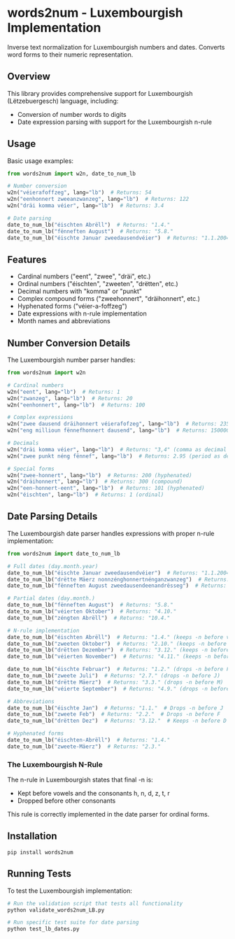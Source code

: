 # words2num - Luxembourgish Implementation

Inverse text normalization for Luxembourgish numbers and dates. Converts word forms to their numeric representation.

## Overview

This library provides comprehensive support for Luxembourgish (Lëtzebuergesch) language, including:

- Conversion of number words to digits
- Date expression parsing with support for the Luxembourgish n-rule

## Usage

Basic usage examples:

```python
from words2num import w2n, date_to_num_lb

# Number conversion
w2n("véierafoffzeg", lang="lb")  # Returns: 54
w2n("eenhonnert zweeanzwanzeg", lang="lb")  # Returns: 122
w2n("dräi komma véier", lang="lb")  # Returns: 3.4

# Date parsing
date_to_num_lb("éischten Abrëll")  # Returns: "1.4."
date_to_num_lb("fënneften August")  # Returns: "5.8."
date_to_num_lb("éischte Januar zweedausendvéier")  # Returns: "1.1.2004"
```

## Features

- Cardinal numbers ("eent", "zwee", "dräi", etc.)
- Ordinal numbers ("éischten", "zweeten", "drëtten", etc.)
- Decimal numbers with "komma" or "punkt"
- Complex compound forms ("zweehonnert", "dräihonnert", etc.)
- Hyphenated forms ("véier-a-foffzeg")
- Date expressions with n-rule implementation
- Month names and abbreviations

## Number Conversion Details

The Luxembourgish number parser handles:

```python
from words2num import w2n

# Cardinal numbers
w2n("eent", lang="lb")  # Returns: 1
w2n("zwanzeg", lang="lb")  # Returns: 20
w2n("eenhonnert", lang="lb")  # Returns: 100

# Complex expressions
w2n("zwee dausend dräihonnert véierafofzeg", lang="lb")  # Returns: 2354
w2n("eng millioun fënnefhonnert dausend", lang="lb")  # Returns: 1500000

# Decimals
w2n("dräi komma véier", lang="lb")  # Returns: "3,4" (comma as decimal separator)
w2n("zwee punkt néng fënnef", lang="lb")  # Returns: 2.95 (period as decimal separator)

# Special forms
w2n("zwee-honnert", lang="lb")  # Returns: 200 (hyphenated)
w2n("dräihonnert", lang="lb")  # Returns: 300 (compound)
w2n("een-honnert-eent", lang="lb")  # Returns: 101 (hyphenated)
w2n("éischten", lang="lb")  # Returns: 1 (ordinal)
```

## Date Parsing Details

The Luxembourgish date parser handles expressions with proper n-rule implementation:

```python
from words2num import date_to_num_lb

# Full dates (day.month.year)
date_to_num_lb("éischte Januar zweedausendvéier")  # Returns: "1.1.2004"
date_to_num_lb("drëtte Mäerz nonnzénghonnertnénganzwanzeg")  # Returns: "3.3.1929"
date_to_num_lb("fënneften August zweedausendeenandrësseg")  # Returns: "5.8.2031"

# Partial dates (day.month.)
date_to_num_lb("fënneften August")  # Returns: "5.8."
date_to_num_lb("véierten Oktober")  # Returns: "4.10."
date_to_num_lb("zéngten Abrëll")  # Returns: "10.4."

# N-rule implementation
date_to_num_lb("éischten Abrëll")  # Returns: "1.4." (keeps -n before vowel A)
date_to_num_lb("zweeten Oktober")  # Returns: "2.10." (keeps -n before vowel O)
date_to_num_lb("drëtten Dezember")  # Returns: "3.12." (keeps -n before D)
date_to_num_lb("véierten November")  # Returns: "4.11." (keeps -n before N)

date_to_num_lb("éischte Februar")  # Returns: "1.2." (drops -n before F)
date_to_num_lb("zweete Juli")  # Returns: "2.7." (drops -n before J)
date_to_num_lb("drëtte Mäerz")  # Returns: "3.3." (drops -n before M)
date_to_num_lb("véierte September")  # Returns: "4.9." (drops -n before S)

# Abbreviations
date_to_num_lb("éischte Jan")  # Returns: "1.1."  # Drops -n before J
date_to_num_lb("zweete Feb")  # Returns: "2.2."  # Drops -n before F
date_to_num_lb("drëtten Dez")  # Returns: "3.12."  # Keeps -n before D

# Hyphenated forms
date_to_num_lb("éischten-Abrëll")  # Returns: "1.4."
date_to_num_lb("zweete-Mäerz")  # Returns: "2.3."
```

### The Luxembourgish N-Rule

The n-rule in Luxembourgish states that final -n is:
- Kept before vowels and the consonants h, n, d, z, t, r
- Dropped before other consonants

This rule is correctly implemented in the date parser for ordinal forms.

## Installation

```
pip install words2num
```

## Running Tests

To test the Luxembourgish implementation:

```python
# Run the validation script that tests all functionality
python validate_words2num_LB.py

# Run specific test suite for date parsing
python test_lb_dates.py
```